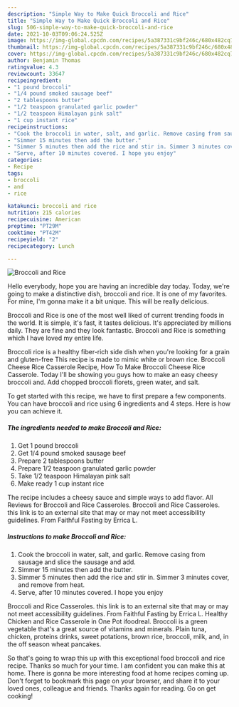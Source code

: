 ```yaml
---
description: "Simple Way to Make Quick Broccoli and Rice"
title: "Simple Way to Make Quick Broccoli and Rice"
slug: 506-simple-way-to-make-quick-broccoli-and-rice
date: 2021-10-03T09:06:24.525Z
image: https://img-global.cpcdn.com/recipes/5a387331c9bf246c/680x482cq70/broccoli-and-rice-recipe-main-photo.jpg
thumbnail: https://img-global.cpcdn.com/recipes/5a387331c9bf246c/680x482cq70/broccoli-and-rice-recipe-main-photo.jpg
cover: https://img-global.cpcdn.com/recipes/5a387331c9bf246c/680x482cq70/broccoli-and-rice-recipe-main-photo.jpg
author: Benjamin Thomas
ratingvalue: 4.3
reviewcount: 33647
recipeingredient:
- "1 pound broccoli"
- "1/4 pound smoked sausage beef"
- "2 tablespoons butter"
- "1/2 teaspoon granulated garlic powder"
- "1/2 teaspoon Himalayan pink salt"
- "1 cup instant rice"
recipeinstructions:
- "Cook the broccoli in water, salt, and garlic. Remove casing from sausage and slice the sausage and add."
- "Simmer 15 minutes then add the butter."
- "Simmer 5 minutes then add the rice and stir in. Simmer 3 minutes cover, and remove from heat."
- "Serve, after 10 minutes covered. I hope you enjoy"
categories:
- Recipe
tags:
- broccoli
- and
- rice

katakunci: broccoli and rice 
nutrition: 215 calories
recipecuisine: American
preptime: "PT29M"
cooktime: "PT42M"
recipeyield: "2"
recipecategory: Lunch

---
```



![Broccoli and Rice](https://img-global.cpcdn.com/recipes/5a387331c9bf246c/680x482cq70/broccoli-and-rice-recipe-main-photo.jpg)

Hello everybody, hope you are having an incredible day today. Today, we're going to make a distinctive dish, broccoli and rice. It is one of my favorites. For mine, I'm gonna make it a bit unique. This will be really delicious.

Broccoli and Rice is one of the most well liked of current trending foods in the world. It is simple, it's fast, it tastes delicious. It's appreciated by millions daily. They are fine and they look fantastic. Broccoli and Rice is something which I have loved my entire life.

Broccoli rice is a healthy fiber-rich side dish when you&#39;re looking for a grain and gluten-free This recipe is made to mimic white or brown rice. Broccoli Cheese Rice Casserole Recipe, How To Make Broccoli Cheese Rice Casserole. Today I&#39;ll be showing you guys how to make an easy cheesy broccoli and. Add chopped broccoli florets, green water, and salt.


To get started with this recipe, we have to first prepare a few components. You can have broccoli and rice using 6 ingredients and 4 steps. Here is how you can achieve it.

<!--inarticleads1-->

##### The ingredients needed to make Broccoli and Rice:

1. Get 1 pound broccoli
1. Get 1/4 pound smoked sausage beef
1. Prepare 2 tablespoons butter
1. Prepare 1/2 teaspoon granulated garlic powder
1. Take 1/2 teaspoon Himalayan pink salt
1. Make ready 1 cup instant rice


The recipe includes a cheesy sauce and simple ways to add flavor. All Reviews for Broccoli and Rice Casseroles. Broccoli and Rice Casseroles. this link is to an external site that may or may not meet accessibility guidelines. From Faithful Fasting by Errica L. 

<!--inarticleads2-->

##### Instructions to make Broccoli and Rice:

1. Cook the broccoli in water, salt, and garlic. Remove casing from sausage and slice the sausage and add.
1. Simmer 15 minutes then add the butter.
1. Simmer 5 minutes then add the rice and stir in. Simmer 3 minutes cover, and remove from heat.
1. Serve, after 10 minutes covered. I hope you enjoy


Broccoli and Rice Casseroles. this link is to an external site that may or may not meet accessibility guidelines. From Faithful Fasting by Errica L. Healthy Chicken and Rice Casserole in One Pot ifoodreal. Broccoli is a green vegetable that&#39;s a great source of vitamins and minerals. Plain tuna, chicken, proteins drinks, sweet potations, brown rice, broccoli, milk, and, in the off season wheat pancakes. 

So that's going to wrap this up with this exceptional food broccoli and rice recipe. Thanks so much for your time. I am confident you can make this at home. There is gonna be more interesting food at home recipes coming up. Don't forget to bookmark this page on your browser, and share it to your loved ones, colleague and friends. Thanks again for reading. Go on get cooking!
